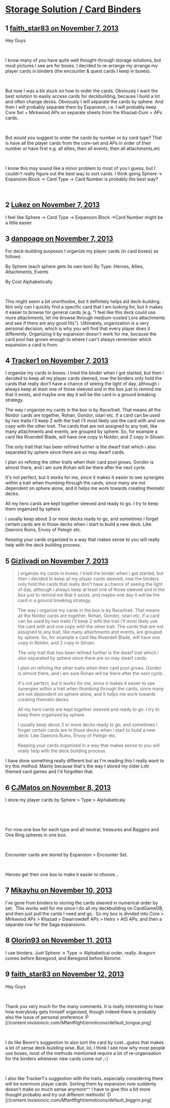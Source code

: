 # [Storage Solution / Card Binders](https://community.fantasyflightgames.com/topic/93185-storage-solution-card-binders/)

## 1 [faith_star83 on November 7, 2013](https://community.fantasyflightgames.com/topic/93185-storage-solution-card-binders/?do=findComment&comment=904135)

Hey Guys

 

I know many of you have quite well thought-through storage solutions, but most pictures I see are for boxes. I decided to re-arrange my arrange my player cards in binders (the encounter & quest cards I keep in boxes).

 

But now I was a bit stuck on how to order the cards. Obviously I want the best solution to easily access cards for deckbuilding, because I build a lot and often change decks. Obviously I will separate the cards by sphere. And then I will probably separate them by Expansion, i.e. I will probably keep Core Set + Mirkwood APs on separate sheets from the Khazad-Dum + APs cards.

 

But would you suggest to order the cards by number or by card type? That is have all the player cards from the core-set and APs in order of their number or have first e.g. all allies, then all events, then all attachments,etc

 

I know this may sound like a minor problem to most of you I guess, but I couldn't really figure out the best way to sort cards. I think going Sphere -> Expansion Block -> Card Type -> Card Number is probably the best way?

 

## 2 [Lukez on November 7, 2013](https://community.fantasyflightgames.com/topic/93185-storage-solution-card-binders/?do=findComment&comment=904182)

I feel like Sphere -> Card Type -> Expansion Block ->Card Number might be a little easier 

## 3 [danpoage on November 7, 2013](https://community.fantasyflightgames.com/topic/93185-storage-solution-card-binders/?do=findComment&comment=904210)

For deck-building purposes I organize my player cards (in card boxes) as follows:

By Sphere (each sphere gets its own box)
By Type: Heroes, Allies, Attachments, Events

By Cost
Alphabetically

 

This might seem a bit unorthodox, but it definitely helps aid deck-building. Not only can I quickly find a specific card that I am looking for, but it makes it easier to browse for general cards (e.g. "I feel like this deck could use more attachments, let me browse through medium-costed Lore attachments and see if there are any good fits"). Ultimately, organization is a very personal decision, which is why you will find that every player does it differently. Organizing it by expansion doesn't work for me, because the card pool has grown enough to where I can't always remember which expansion a card is from.

## 4 [Tracker1 on November 7, 2013](https://community.fantasyflightgames.com/topic/93185-storage-solution-card-binders/?do=findComment&comment=904268)

I organize my cards in boxes. I tried the binder when i got started, but then i decided to keep all my player cards sleeved, now the binders only hold the cards that really don't have a chance of seeing the light of day, although i always keep at least one of those sleeved and in the box just to remind me that it exists, and maybe one day it will be the card in a ground breaking strategy.

The way i organize my cards in the box is by Race/trait. That means all the Noldor cards are together, Rohan, Gondor, istari etc. if a card can be used by two traits I'll keep 2 with the trait i'll most likely use the card with and one copy with the other trait. The cards that are not assigned to any trait, like many attachments and events, are grouped by sphere. So, for example a card like Rivendell Blade, will have one copy in Noldor, and 2 copy in Silvain.

The only trait that has been refined further is the dwarf trait which i also separated by sphere since there are so may dwarf cards.

I plan on refining the other traits when their card pool grows. Gondor is almost there, and i am sure Rohan will be there after the next cycle.

It's not perfect, but it works for me, since it makes it easier to see synergies within a trait when thumbing through the cards, since many are not dependent on sphere alone, and it helps me work towards creating thematic decks.

All my hero cards are kept together sleeved and ready to go. I try to keep them organized by sphere.

I usually keep about 3 or more decks ready to go, and sometimes i forget certain cards are in those decks when i start to build a new deck. Like Daerons Ruins, Envoy of Pelegir etc.

Keeping your cards organized in a way that makes sense to you will really help with the deck building process.

## 5 [Gizlivadi on November 7, 2013](https://community.fantasyflightgames.com/topic/93185-storage-solution-card-binders/?do=findComment&comment=904406)

> I organize my cards in boxes. I tried the binder when i got started, but then i decided to keep all my player cards sleeved, now the binders only hold the cards that really don't have a chance of seeing the light of day, although i always keep at least one of those sleeved and in the box just to remind me that it exists, and maybe one day it will be the card in a ground breaking strategy.
> 
> The way i organize my cards in the box is by Race/trait. That means all the Noldor cards are together, Rohan, Gondor, istari etc. if a card can be used by two traits I'll keep 2 with the trait i'll most likely use the card with and one copy with the other trait. The cards that are not assigned to any trait, like many attachments and events, are grouped by sphere. So, for example a card like Rivendell Blade, will have one copy in Noldor, and 2 copy in Silvain.
> 
> The only trait that has been refined further is the dwarf trait which i also separated by sphere since there are so may dwarf cards.
> 
> I plan on refining the other traits when their card pool grows. Gondor is almost there, and i am sure Rohan will be there after the next cycle.
> 
> It's not perfect, but it works for me, since it makes it easier to see synergies within a trait when thumbing through the cards, since many are not dependent on sphere alone, and it helps me work towards creating thematic decks.
> 
> All my hero cards are kept together sleeved and ready to go. I try to keep them organized by sphere.
> 
> I usually keep about 3 or more decks ready to go, and sometimes i forget certain cards are in those decks when i start to build a new deck. Like Daerons Ruins, Envoy of Pelegir etc.
> 
> Keeping your cards organized in a way that makes sense to you will really help with the deck building process.

I have done something really different but as I'm reading this I really want to try this method. Mainly because that's the way I stored my older Lotr themed card games and I'd forgotten that.

## 6 [CJMatos on November 8, 2013](https://community.fantasyflightgames.com/topic/93185-storage-solution-card-binders/?do=findComment&comment=904699)

I store my player cards by Sphere > Type > Alphabeticaly

 

 

For now one box for each type and all neutral, treasures and Baggins and One Ring spheres in one box.

 

Encounter cards are stored by Expansion > Encounter Set.

 

Heroes get their one box to make it easier to choose...

## 7 [Mikayhu on November 10, 2013](https://community.fantasyflightgames.com/topic/93185-storage-solution-card-binders/?do=findComment&comment=905685)

I've gone from binders to storing the cards sleeved in numerical order by set.  This works well for me since I do all my deckbuilding on CardGameDB, and then just pull the cards I need and go.  So my box is divided into Core > Mirkwood APs > Khazad > Dwarrowdelf APs > Heirs > AtS APs, and then a separate row for the Saga expansions.

## 8 [Olorin93 on November 11, 2013](https://community.fantasyflightgames.com/topic/93185-storage-solution-card-binders/?do=findComment&comment=906139)

I use binders. Just Sphere -> Type -> Alphabetical order, really. Aragorn comes before Beregond, and Beregond before Boromir.

## 9 [faith_star83 on November 12, 2013](https://community.fantasyflightgames.com/topic/93185-storage-solution-card-binders/?do=findComment&comment=906838)

Hey Guys

 

Thank you very much for the many comments. It is really interesting to hear how everybody gets himself organised, though indeed there is probably also the issue of personal preference :P [//content.invisioncic.com/Mfantflight/emoticons/default_tongue.png]

 

I do like Beorn's suggestion to also sort the card by cost...guess that makes a lot of sense deck-building wise. But, lol, I think I see now why most people use boxes, most of the methods mentioned require a lot of re-organisation for the binders whenever new cards come out ;-)

 

I also like Tracker1's suggestion with the traits..especially considering there will be evermore player cards. Sorting them by expansion now suddenly doesn't make so much sense anymore^^ I have to give this a bit more thought probably and try out different methods! :D [//content.invisioncic.com/Mfantflight/emoticons/default_biggrin.png]

